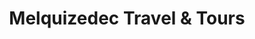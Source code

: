 ---
title: "Melquizedec Travel & Tours"
url: /san-pablo/melquizedec-travel-und-tours/
shop: Reisebüro
---